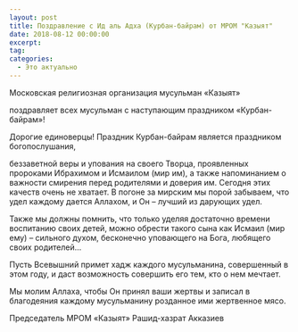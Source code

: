 ```yaml
---
layout: post
title: Поздравление с Ид аль Адха (Курбан-байрам) от МРОМ "Казыят"
date: 2018-08-12 00:00:00
excerpt:
tag:
categories:
  - Это актуально
---
```


Московская религиозная организация мусульман &laquo;Казыят&raquo;

поздравляет всех мусульман с наступающим праздником &laquo;Курбан-байрам&raquo;!

Дорогие единоверцы! Праздник Курбан-байрам является праздником богопослушания,

беззаветной веры и упования на своего Творца, проявленных пророками Ибрахимом и Исмаилом (мир им), а также напоминанием о важности смирения перед родителями и доверия им. Сегодня этих качеств очень не хватает. В погоне за мирским мы порой забываем, что удел каждому дается Аллахом, и Он – лучший из дарующих удел.

Также мы должны помнить, что только уделяя достаточно времени воспитанию своих детей, можно обрести такого сына как Исмаил (мир ему) – сильного духом, бесконечно уповающего на Бога, любящего своих родителей…

Пусть Всевышний примет хадж каждого мусульманина, совершенный в этом году, и даст возможность совершить его тем, кто о нем мечтает.

Мы молим Аллаха, чтобы Он принял ваши жертвы и записал в благодеяния каждому мусульманину розданное ими жертвенное мясо.

Председатель МРОМ &laquo;Казыят&raquo; Рашид-хазрат Акказиев